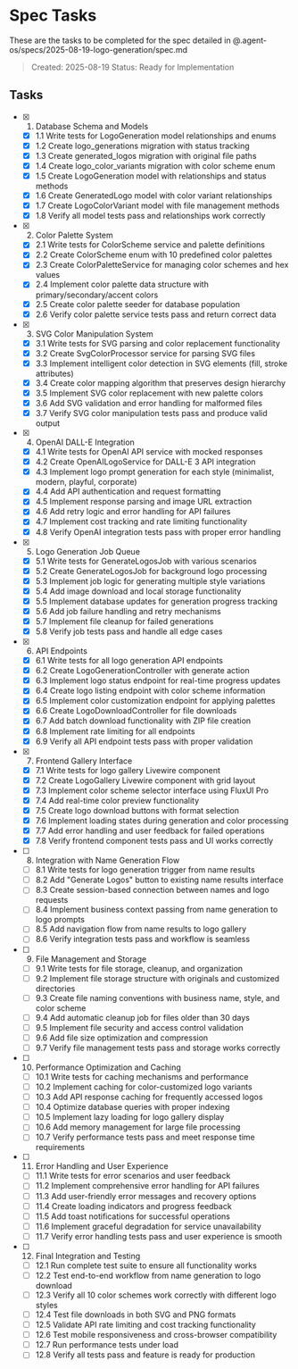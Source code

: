 # Spec Tasks

These are the tasks to be completed for the spec detailed in @.agent-os/specs/2025-08-19-logo-generation/spec.md

> Created: 2025-08-19
> Status: Ready for Implementation

## Tasks

- [x] 1. Database Schema and Models
  - [x] 1.1 Write tests for LogoGeneration model relationships and enums
  - [x] 1.2 Create logo_generations migration with status tracking
  - [x] 1.3 Create generated_logos migration with original file paths
  - [x] 1.4 Create logo_color_variants migration with color scheme enum
  - [x] 1.5 Create LogoGeneration model with relationships and status methods
  - [x] 1.6 Create GeneratedLogo model with color variant relationships
  - [x] 1.7 Create LogoColorVariant model with file management methods
  - [x] 1.8 Verify all model tests pass and relationships work correctly

- [x] 2. Color Palette System
  - [x] 2.1 Write tests for ColorScheme service and palette definitions
  - [x] 2.2 Create ColorScheme enum with 10 predefined color palettes
  - [x] 2.3 Create ColorPaletteService for managing color schemes and hex values
  - [x] 2.4 Implement color palette data structure with primary/secondary/accent colors
  - [x] 2.5 Create color palette seeder for database population
  - [x] 2.6 Verify color palette service tests pass and return correct data

- [x] 3. SVG Color Manipulation System
  - [x] 3.1 Write tests for SVG parsing and color replacement functionality
  - [x] 3.2 Create SvgColorProcessor service for parsing SVG files
  - [x] 3.3 Implement intelligent color detection in SVG elements (fill, stroke attributes)
  - [x] 3.4 Create color mapping algorithm that preserves design hierarchy
  - [x] 3.5 Implement SVG color replacement with new palette colors
  - [x] 3.6 Add SVG validation and error handling for malformed files
  - [x] 3.7 Verify SVG color manipulation tests pass and produce valid output

- [x] 4. OpenAI DALL-E Integration
  - [x] 4.1 Write tests for OpenAI API service with mocked responses
  - [x] 4.2 Create OpenAILogoService for DALL-E 3 API integration
  - [x] 4.3 Implement logo prompt generation for each style (minimalist, modern, playful, corporate)
  - [x] 4.4 Add API authentication and request formatting
  - [x] 4.5 Implement response parsing and image URL extraction
  - [x] 4.6 Add retry logic and error handling for API failures
  - [x] 4.7 Implement cost tracking and rate limiting functionality
  - [x] 4.8 Verify OpenAI integration tests pass with proper error handling

- [x] 5. Logo Generation Job Queue
  - [x] 5.1 Write tests for GenerateLogosJob with various scenarios
  - [x] 5.2 Create GenerateLogosJob for background logo processing
  - [x] 5.3 Implement job logic for generating multiple style variations
  - [x] 5.4 Add image download and local storage functionality
  - [x] 5.5 Implement database updates for generation progress tracking
  - [x] 5.6 Add job failure handling and retry mechanisms
  - [x] 5.7 Implement file cleanup for failed generations
  - [x] 5.8 Verify job tests pass and handle all edge cases

- [x] 6. API Endpoints
  - [x] 6.1 Write tests for all logo generation API endpoints
  - [x] 6.2 Create LogoGenerationController with generate action
  - [x] 6.3 Implement logo status endpoint for real-time progress updates
  - [x] 6.4 Create logo listing endpoint with color scheme information
  - [x] 6.5 Implement color customization endpoint for applying palettes
  - [x] 6.6 Create LogoDownloadController for file downloads
  - [x] 6.7 Add batch download functionality with ZIP file creation
  - [x] 6.8 Implement rate limiting for all endpoints
  - [x] 6.9 Verify all API endpoint tests pass with proper validation

- [x] 7. Frontend Gallery Interface
  - [x] 7.1 Write tests for logo gallery Livewire component
  - [x] 7.2 Create LogoGallery Livewire component with grid layout
  - [x] 7.3 Implement color scheme selector interface using FluxUI Pro
  - [x] 7.4 Add real-time color preview functionality
  - [x] 7.5 Create logo download buttons with format selection
  - [x] 7.6 Implement loading states during generation and color processing
  - [x] 7.7 Add error handling and user feedback for failed operations
  - [x] 7.8 Verify frontend component tests pass and UI works correctly

- [ ] 8. Integration with Name Generation Flow
  - [ ] 8.1 Write tests for logo generation trigger from name results
  - [ ] 8.2 Add "Generate Logos" button to existing name results interface
  - [ ] 8.3 Create session-based connection between names and logo requests
  - [ ] 8.4 Implement business context passing from name generation to logo prompts
  - [ ] 8.5 Add navigation flow from name results to logo gallery
  - [ ] 8.6 Verify integration tests pass and workflow is seamless

- [ ] 9. File Management and Storage
  - [ ] 9.1 Write tests for file storage, cleanup, and organization
  - [ ] 9.2 Implement file storage structure with originals and customized directories
  - [ ] 9.3 Create file naming conventions with business name, style, and color scheme
  - [ ] 9.4 Add automatic cleanup job for files older than 30 days
  - [ ] 9.5 Implement file security and access control validation
  - [ ] 9.6 Add file size optimization and compression
  - [ ] 9.7 Verify file management tests pass and storage works correctly

- [ ] 10. Performance Optimization and Caching
  - [ ] 10.1 Write tests for caching mechanisms and performance
  - [ ] 10.2 Implement caching for color-customized logo variants
  - [ ] 10.3 Add API response caching for frequently accessed logos
  - [ ] 10.4 Optimize database queries with proper indexing
  - [ ] 10.5 Implement lazy loading for logo gallery display
  - [ ] 10.6 Add memory management for large file processing
  - [ ] 10.7 Verify performance tests pass and meet response time requirements

- [ ] 11. Error Handling and User Experience
  - [ ] 11.1 Write tests for error scenarios and user feedback
  - [ ] 11.2 Implement comprehensive error handling for API failures
  - [ ] 11.3 Add user-friendly error messages and recovery options
  - [ ] 11.4 Create loading indicators and progress feedback
  - [ ] 11.5 Add toast notifications for successful operations
  - [ ] 11.6 Implement graceful degradation for service unavailability
  - [ ] 11.7 Verify error handling tests pass and user experience is smooth

- [ ] 12. Final Integration and Testing
  - [ ] 12.1 Run complete test suite to ensure all functionality works
  - [ ] 12.2 Test end-to-end workflow from name generation to logo download
  - [ ] 12.3 Verify all 10 color schemes work correctly with different logo styles
  - [ ] 12.4 Test file downloads in both SVG and PNG formats
  - [ ] 12.5 Validate API rate limiting and cost tracking functionality
  - [ ] 12.6 Test mobile responsiveness and cross-browser compatibility
  - [ ] 12.7 Run performance tests under load
  - [ ] 12.8 Verify all tests pass and feature is ready for production